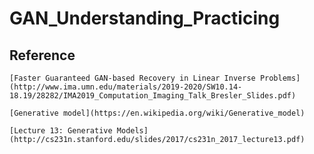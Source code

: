 # GAN_Understanding_Practicing






## Reference

    [Faster Guaranteed GAN-based Recovery in Linear Inverse Problems](http://www.ima.umn.edu/materials/2019-2020/SW10.14-18.19/28282/IMA2019_Computation_Imaging_Talk_Bresler_Slides.pdf)

    [Generative model](https://en.wikipedia.org/wiki/Generative_model)

    [Lecture 13: Generative Models](http://cs231n.stanford.edu/slides/2017/cs231n_2017_lecture13.pdf)